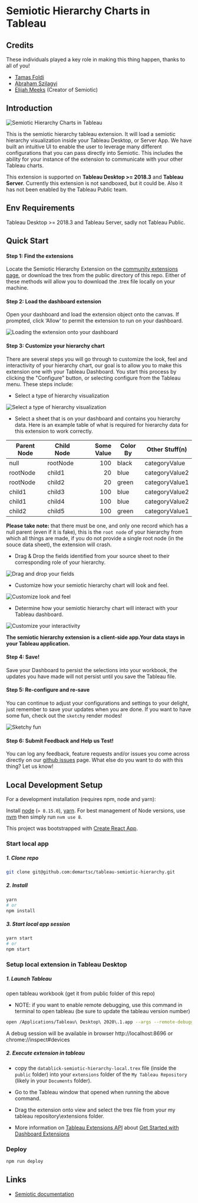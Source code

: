 # Semiotic Hierarchy Charts in Tableau

## Credits
These individuals played a key role in making this thing happen, thanks to all of you!
- [Tamas Foldi](https://github.com/tfoldi)
- [Abraham Szilagyi](https://github.com/szilagyiabo)
- [Elijah Meeks](https://github.com/emeeks) (Creator of Semiotic)

## Introduction

![Semiotic Hierarchy Charts in Tableau](./docs/semiotic-hierarchy-1.gif)

This is the semiotic hierarchy tableau extension. It will load a semiotic hierarchy visualization inside your Tableau Desktop, or Server App. We have built an intuitive UI to enable the user to leverage many different configurations that you can pass directly into Semiotic. This includes the ability for your instance of the extension to communicate with your other Tableau charts.

This extension is supported on **Tableau Desktop >= 2018.3** and **Tableau Server**. Currently this extension is not sandboxed, but it could be. Also it has not been enabled by the Tableau Public team. 

## Env Requirements
Tableau Desktop >= 2018.3 and Tableau Server, sadly not Tableau Public.

## Quick Start
#### Step 1: Find the extensions
Locate the Semiotic Hierarchy Extension on the [community extensions page](https://tableau.github.io/extensions-api/community/), or download the trex from the public directory of this repo. Either of these methods will allow you to download the .trex file locally on your machine.

#### Step 2: Load the dashboard extension
Open your dashboard and load the extension object onto the canvas. If prompted, click ‘Allow’ to permit the extension to run on your dashboard. 

![Loading the extension onto your dashboard](./docs/semiotic-hierarchy-2.gif)

#### Step 3: Customize your hierarchy chart
There are several steps you will go through to customize the look, feel and interactivity of your hierarchy chart, our goal is to allow you to make this extension one with your Tableau Dashboard. You start this process by clicking the "Configure" button, or selecting configure from the Tableau menu. These steps include: 

- Select a type of hierarchy visualization

![Select a type of hierarchy visualization](./docs/semiotic-hierarchy-3.gif)

- Select a sheet that is on your dashboard and contains you hierarchy data. Here is an example table of what is required for hierarchy data for this extension to work correctly. 

Parent Node | Child Node | Some Value | Color By | Other Stuff(n)
--- | --- | ---: | --- | ---
null | rootNode | 100 | black | categoryValue
rootNode | child1 | 20 | blue | categoryValue2
rootNode | child2 | 20 | green | categoryValue1
child1 | child3 | 100 | blue | categoryValue2
child1 | child4 | 100 | blue | categoryValue2
child2 | child5 | 100 | green | categoryValue1

**Please take note:** that there must be one, and only one record which has a null parent (even if it is fake), this is the `root node` of your hierarchy from which all things are made, if you do not provide a single root node (in the souce data sheet), the extension will crash. 

- Drag & Drop the fields identified from your source sheet to their corresponding role of your hierarchy. 

![Drag and drop your fields](./docs/semiotic-hierarchy-4.gif)

- Customize how your semiotic hierarchy chart will look and feel.

![Customize look and feel](./docs/semiotic-hierarchy-5.png)

- Determine how your semiotic hierarchy chart will interact with your Tableau dashboard.

![Customize your interactivity](./docs/semiotic-hierarchy-6.png)

**The semiotic hierarchy extension is a client-side app.Your data stays in your Tableau application.**

#### Step 4: Save!
Save your Dashboard to persist the selections into your workbook, the updates you have made will not persist until you save the Tableau file. 

#### Step 5: Re-configure and re-save
You can continue to adjust your configurations and settings to your delight, just remember to save your updates when you are done. If you want to have some fun, check out the `sketchy` render modes!

![Sketchy fun](./docs/semiotic-hierarchy-7.png)

#### Step 6: Submit Feedback and Help us Test!
You can log any feedback, feature requests and/or issues you come across directly on our [github issues](https://github.com/demartsc/tableau-semiotic-hierarchy/issues) page. What else do you want to do with this thing? Let us know!

## Local Development Setup
For a development installation (requires npm, node and yarn):

Install [node](https://nodejs.org/en/download/package-manager/) (`> 8.15.0`), [yarn](https://yarnpkg.com/en/docs/install). For best management of Node versions, use [nvm](https://github.com/creationix/nvm)
then simply run `nvm use 8`.

This project was bootstrapped with [Create React App](https://github.com/facebookincubator/create-react-app).

### Start local app
##### 1. Clone repo
```sh
git clone git@github.com:demartsc/tableau-semiotic-hierarchy.git
```

##### 2. Install
```sh
yarn
# or
npm install
```


##### 3. Start local app session
```sh
yarn start
# or
npm start
```

### Setup local extension in Tableau Desktop
##### 1. Launch Tableau
open tableau workbook (get it from public folder of this repo)
- NOTE: if you want to enable remote debugging, use this command in terminal to open tableau (be sure to update the tableau version number)

```sh
open /Applications/Tableau\ Desktop\ 2020\.1.app --args --remote-debugging-port=8696
```

A debug session will be available in browser http://localhost:8696 or chrome://inspect#devices

##### 2. Execute extension in tableau

- copy the `datablick-semiotic-hierarchy-local.trex` file (inside the `public` folder) into your `extensions` folder of the `My Tableau Repository` (likely in your `Documents` folder).

- Go to the Tableau window that opened when running the above command.

- Drag the extension onto view and select the trex file from your my tableau repository\extensions folder.

- More information on [Tableau Extensions API](https://tableau.github.io/extensions-api/#) about [Get Started with Dashboard Extensions
](https://tableau.github.io/extensions-api/docs/trex_getstarted.html)

### Deploy
```sh
npm run deploy
```

## Links
- [Semiotic documentation](https://semiotic.nteract.io/)
